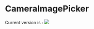 # CameraImagePicker


Current version is : [![](https://jitpack.io/v/eFortsHub/CameraImagePicker.svg)](https://jitpack.io/#eFortsHub/CameraImagePicker)
